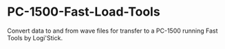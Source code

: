 # PC-1500-Fast-Load-Tools
Convert data to and from wave files for transfer to a PC-1500 running Fast Tools by Logi'Stick.
